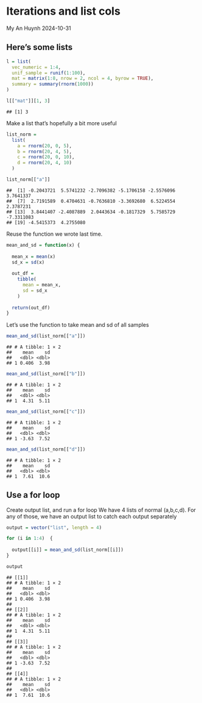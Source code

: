 Iterations and list cols
================
My An Huynh
2024-10-31

## Here’s some lists

``` r
l = list(
  vec_numeric = 1:4,
  unif_sample = runif(1:100),
  mat = matrix(1:8, nrow = 2, ncol = 4, byrow = TRUE),
  summary = summary(rnorm(1000))
)

l[["mat"]][1, 3]
```

    ## [1] 3

Make a list that’s hopefully a bit more useful

``` r
list_norm = 
  list(
    a = rnorm(20, 0, 5),
    b = rnorm(20, 4, 5),
    c = rnorm(20, 0, 10),
    d = rnorm(20, 4, 10)
  )

list_norm[["a"]]
```

    ##  [1] -0.2043721  5.5741232 -2.7096382 -5.1706158 -2.5576096  3.7641337
    ##  [7]  2.7191589  0.4704631 -0.7636810 -3.3692680  6.5224554  2.3787231
    ## [13]  3.8441407 -2.4087889  2.0443634 -0.1817329  5.7585729 -7.3311083
    ## [19] -4.5415373  4.2755080

Reuse the function we wrote last time.

``` r
mean_and_sd = function(x) {
  
  mean_x = mean(x)
  sd_x = sd(x)
  
  out_df = 
    tibble(
      mean = mean_x,
      sd = sd_x
    )
  
  return(out_df)
}
```

Let’s use the function to take mean and sd of all samples

``` r
mean_and_sd(list_norm[["a"]])
```

    ## # A tibble: 1 × 2
    ##    mean    sd
    ##   <dbl> <dbl>
    ## 1 0.406  3.98

``` r
mean_and_sd(list_norm[["b"]])
```

    ## # A tibble: 1 × 2
    ##    mean    sd
    ##   <dbl> <dbl>
    ## 1  4.31  5.11

``` r
mean_and_sd(list_norm[["c"]])
```

    ## # A tibble: 1 × 2
    ##    mean    sd
    ##   <dbl> <dbl>
    ## 1 -3.63  7.52

``` r
mean_and_sd(list_norm[["d"]])
```

    ## # A tibble: 1 × 2
    ##    mean    sd
    ##   <dbl> <dbl>
    ## 1  7.61  10.6

## Use a for loop

Create output list, and run a for loop We have 4 lists of normal
(a,b,c,d). For any of those, we have an output list to catch each output
separately

``` r
output = vector("list", length = 4)

for (i in 1:4)  {
  
  output[[i]] = mean_and_sd(list_norm[[i]])
}

output
```

    ## [[1]]
    ## # A tibble: 1 × 2
    ##    mean    sd
    ##   <dbl> <dbl>
    ## 1 0.406  3.98
    ## 
    ## [[2]]
    ## # A tibble: 1 × 2
    ##    mean    sd
    ##   <dbl> <dbl>
    ## 1  4.31  5.11
    ## 
    ## [[3]]
    ## # A tibble: 1 × 2
    ##    mean    sd
    ##   <dbl> <dbl>
    ## 1 -3.63  7.52
    ## 
    ## [[4]]
    ## # A tibble: 1 × 2
    ##    mean    sd
    ##   <dbl> <dbl>
    ## 1  7.61  10.6
